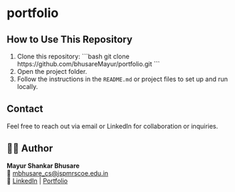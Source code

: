 # portfolio

 <h2>How to Use This Repository</h2>
  <ol>
    <li>Clone this repository:
      ```bash
     git clone https://github.com/bhusareMayur/portfolio.git
     ```
    </li>
    <li>Open the project folder.</li>
    <li>Follow the instructions in the <code>README.md</code> or project files to set up and run locally.</li>
  </ol>
  <h2>Contact</h2>
  <p>
    Feel free to reach out via email or LinkedIn for collaboration or inquiries.
  </p>

  <h2>🙋‍♂️ Author</h2>
<p>
  <strong>Mayur Shankar Bhusare</strong><br>
  📧 <a href="mailto:mbhusare_cs@jspmrscoe.edu.in">mbhusare_cs@jspmrscoe.edu.in</a><br>
  🔗 
  <a href="https://www.linkedin.com/in/mayur-bhusare/" target="_blank" rel="noopener noreferrer">LinkedIn</a> | 
  <a href="https://bhusaremayur.github.io/portfolio/" target="_blank" rel="noopener noreferrer">Portfolio</a>
</p>

